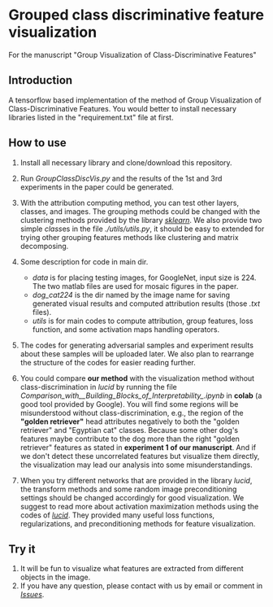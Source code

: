# Grouped class discriminative feature visualization
For the manuscript "Group Visualization of Class-Discriminative Features"

## Introduction
A tensorflow based implementation of the method of Group Visualization of Class-Discriminative Features.
You would better to install necessary libraries listed in the "requirement.txt" file at first.

## How to use
1. Install all necessary library and clone/download this repository.

2. Run *GroupClassDiscVis.py* and the results of the 1st and 3rd experiments in the paper could be generated.

3. With the attribution computing method, you can test other layers, classes, and images. The grouping methods could be changed with the clustering methods provided by the library [*sklearn*](https://scikit-learn.org/stable/modules/clustering.html). We also provide two simple *class*es in the file *./utils/utils.py*, it should be easy to extended for trying other grouping features methods like clustering and matrix decomposing.

4. Some description for code in main dir. 
   * *data* is for placing testing images, for GoogleNet, input size is 224. The two matlab files are used for mosaic figures in the paper.
   * *dog_cat224* is the dir named by the image name for saving generated visual results and computed attribution results (those *.txt* files). 
   * *utils* is for main codes to compute attribution, group features, loss function, and some activation maps handling operators.

5. The codes for generating adversarial samples and experiment results about these samples will be uploaded later. We also plan to rearrange the structure of the codes for easier reading further.

6. You could compare **our method** with the visualization method without class-discrimination in *lucid* by running the file *Comparison_with__Building_Blocks_of_Interpretability_.ipynb* in **colab** (a good tool provided by Google). You will find some regions will be misunderstood without class-discrimination, e.g., the region of the **"golden retriever"** head attributes negatively to both the "golden retriever" and "Egyptian cat" classes. Because some other dog's features maybe contribute to the dog more than the right "golden retriever" features as stated in **experiment 1 of our manuscript**. And if we don't detect these uncorrelated features but visualize them directly, the visualization may lead our analysis into some misunderstandings.

7. When you try different networks that are provided in the library *lucid*, the transform methods and some random image preconditioning settings should be changed accordingly for good visualization. We suggest to read more about activation maximization methods using the codes of [*lucid*](https://github.com/tensorflow/lucid). They provided many useful loss functions, regularizations, and preconditioning methods for feature visualization.


## Try it
1. It will be fun to visualize what features are extracted from different objects in the image.
2. If you have any question, please contact with us by email or comment in [*Issues*](https://github.com/GlowingHorse/class-discriminative-vis/issues).
